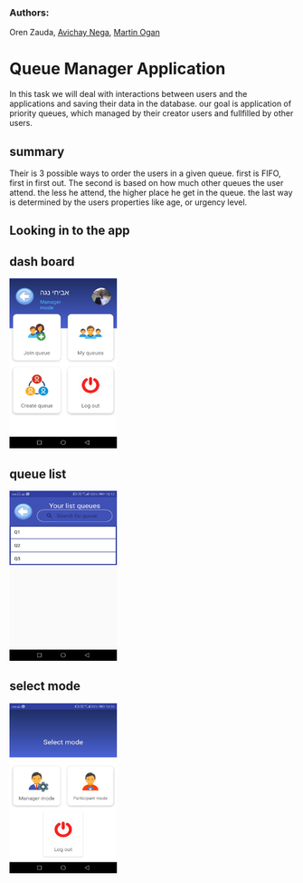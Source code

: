 ### Authors: 
Oren Zauda, [Avichay Nega](https://github.com/avichaynega), [Martin Ogan](https://github.com/Martinogan)

# Queue Manager Application

In this task we will deal with interactions between users and the applications and saving their data in the database.
our goal is application of priority queues, which managed by their creator users and fullfilled by other users.

## summary

Their is 3 possible ways to order the users in a given queue. first is FIFO, first in first out.
The second is based on how much other queues the user attend. the less he attend, the higher place he get in the queue.
the last way is determined by the users properties like age, or urgency level.


## Looking in to the app
 ## dash board
  <img src="https://github.com/OrenZauda/QueueManager/blob/master/app%20pictures/dash%20board.png" width="190" height="300">  
 
 ## queue list
  <img src="https://github.com/OrenZauda/QueueManager/blob/master/app%20pictures/queue%20list.png" width="190" height="300">
 
 ## select mode
  <img src="https://github.com/OrenZauda/QueueManager/blob/master/app%20pictures/select%20mode.png" width="190" height="300">  


